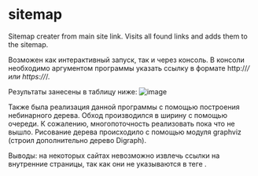 # sitemap
Sitemap creater from main site link. Visits all found links and adds them to the sitemap.

Возможен как интерактивный запуск, так и через консоль. В консоли необходимо аргументом программы указать ссылку в формате http://*/ или https://*/.

Результаты занесены в таблицу ниже:
![image](https://user-images.githubusercontent.com/26380064/173118612-a630c04b-661c-4bb5-8f60-4a62cc9a23cd.png)

Также была реализация данной программы с помощью построения небинарного
дерева. Обход производился в ширину с помощью очереди. К сожалению,
многопоточность реализовать пока что не вышло. Рисование дерева
происходило с помощью модуля graphviz (строил дополнительно дерево
Digraph).

Выводы: на некоторых сайтах невозможно извлечь ссылки на внутренние страницы, так как они не указываются в теге <a>.
